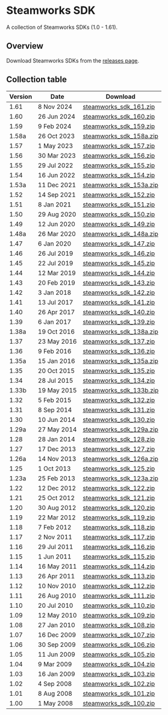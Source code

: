 # Steamworks SDK
A collection of Steamworks SDKs (1.0 - 1.61).

## Overview
Download Steamworks SDKs from the [releases page][RELEASES_PAGE].

## Collection table
| Version | Date | Download |
| - | - | - |
| 1.61 | 8 Nov 2024 | [steamworks_sdk_161.zip](/releases/download/v1.0.0/steamworks_sdk_161.zip) |
| 1.60 | 26 Jun 2024 | [steamworks_sdk_160.zip](/releases/download/v1.0.0/steamworks_sdk_160.zip) |
| 1.59 | 9 Feb 2024 | [steamworks_sdk_159.zip](/releases/download/v1.0.0/steamworks_sdk_159.zip) |
| 1.58a | 26 Oct 2023 | [steamworks_sdk_158a.zip](/releases/download/v1.0.0/steamworks_sdk_158a.zip) |
| 1.57 | 1 May 2023 | [steamworks_sdk_157.zip](/releases/download/v1.0.0/steamworks_sdk_157.zip) |
| 1.56 | 30 Mar 2023 | [steamworks_sdk_156.zip](/releases/download/v1.0.0/steamworks_sdk_156.zip) |
| 1.55 | 29 Jul 2022 | [steamworks_sdk_155.zip](/releases/download/v1.0.0/steamworks_sdk_155.zip) |
| 1.54 | 16 Jun 2022 | [steamworks_sdk_154.zip](/releases/download/v1.0.0/steamworks_sdk_154.zip) |
| 1.53a | 11 Dec 2021 | [steamworks_sdk_153a.zip](/releases/download/v1.0.0/steamworks_sdk_153a.zip) |
| 1.52 | 14 Sep 2021 | [steamworks_sdk_152.zip](/releases/download/v1.0.0/steamworks_sdk_152.zip) |
| 1.51 | 8 Jan 2021 | [steamworks_sdk_151.zip](/releases/download/v1.0.0/steamworks_sdk_151.zip) |
| 1.50 | 29 Aug 2020 | [steamworks_sdk_150.zip](/releases/download/v1.0.0/steamworks_sdk_150.zip) |
| 1.49 | 12 Jun 2020 | [steamworks_sdk_149.zip](/releases/download/v1.0.0/steamworks_sdk_149.zip) |
| 1.48a | 26 Mar 2020 | [steamworks_sdk_148a.zip](/releases/download/v1.0.0/steamworks_sdk_148a.zip) |
| 1.47 | 6 Jan 2020 | [steamworks_sdk_147.zip](/releases/download/v1.0.0/steamworks_sdk_147.zip) |
| 1.46 | 26 Jul 2019 | [steamworks_sdk_146.zip](/releases/download/v1.0.0/steamworks_sdk_146.zip) |
| 1.45 | 22 Jul 2019 | [steamworks_sdk_145.zip](/releases/download/v1.0.0/steamworks_sdk_145.zip) |
| 1.44 | 12 Mar 2019 | [steamworks_sdk_144.zip](/releases/download/v1.0.0/steamworks_sdk_144.zip) |
| 1.43 | 20 Feb 2019 | [steamworks_sdk_143.zip](/releases/download/v1.0.0/steamworks_sdk_143.zip) |
| 1.42 | 3 Jan 2018 | [steamworks_sdk_142.zip](/releases/download/v1.0.0/steamworks_sdk_142.zip) |
| 1.41 | 13 Jul 2017 | [steamworks_sdk_141.zip](/releases/download/v1.0.0/steamworks_sdk_141.zip) |
| 1.40 | 26 Apr 2017 | [steamworks_sdk_140.zip](/releases/download/v1.0.0/steamworks_sdk_140.zip) |
| 1.39 | 6 Jan 2017 | [steamworks_sdk_139.zip](/releases/download/v1.0.0/steamworks_sdk_139.zip) |
| 1.38a | 19 Oct 2016 | [steamworks_sdk_138a.zip](/releases/download/v1.0.0/steamworks_sdk_138a.zip) |
| 1.37 | 23 May 2016 | [steamworks_sdk_137.zip](/releases/download/v1.0.0/steamworks_sdk_137.zip) |
| 1.36 | 9 Feb 2016 | [steamworks_sdk_136.zip](/releases/download/v1.0.0/steamworks_sdk_136.zip) |
| 1.35a | 15 Jan 2016 | [steamworks_sdk_135a.zip](/releases/download/v1.0.0/steamworks_sdk_135a.zip) |
| 1.35 | 20 Oct 2015 | [steamworks_sdk_135.zip](/releases/download/v1.0.0/steamworks_sdk_135.zip) |
| 1.34 | 28 Jul 2015 | [steamworks_sdk_134.zip](/releases/download/v1.0.0/steamworks_sdk_134.zip) |
| 1.33b | 19 May 2015 | [steamworks_sdk_133b.zip](/releases/download/v1.0.0/steamworks_sdk_133b.zip) |
| 1.32 | 5 Feb 2015 | [steamworks_sdk_132.zip](/releases/download/v1.0.0/steamworks_sdk_132.zip) |
| 1.31 | 8 Sep 2014 | [steamworks_sdk_131.zip](/releases/download/v1.0.0/steamworks_sdk_131.zip) |
| 1.30 | 10 Jun 2014 | [steamworks_sdk_130.zip](/releases/download/v1.0.0/steamworks_sdk_130.zip) |
| 1.29a | 27 May 2014 | [steamworks_sdk_129a.zip](/releases/download/v1.0.0/steamworks_sdk_129a.zip) |
| 1.28 | 28 Jan 2014 | [steamworks_sdk_128.zip](/releases/download/v1.0.0/steamworks_sdk_128.zip) |
| 1.27 | 17 Dec 2013 | [steamworks_sdk_127.zip](/releases/download/v1.0.0/steamworks_sdk_127.zip) |
| 1.26a | 14 Nov 2013 | [steamworks_sdk_126a.zip](/releases/download/v1.0.0/steamworks_sdk_126a.zip) |
| 1.25 | 1 Oct 2013 | [steamworks_sdk_125.zip](/releases/download/v1.0.0/steamworks_sdk_125.zip) |
| 1.23a | 25 Feb 2013 | [steamworks_sdk_123a.zip](/releases/download/v1.0.0/steamworks_sdk_123a.zip) |
| 1.22 | 12 Dec 2012 | [steamworks_sdk_122.zip](/releases/download/v1.0.0/steamworks_sdk_122.zip) |
| 1.21 | 25 Oct 2012 | [steamworks_sdk_121.zip](/releases/download/v1.0.0/steamworks_sdk_121.zip) |
| 1.20 | 30 Aug 2012 | [steamworks_sdk_120.zip](/releases/download/v1.0.0/steamworks_sdk_120.zip) |
| 1.19 | 22 Mar 2012 | [steamworks_sdk_119.zip](/releases/download/v1.0.0/steamworks_sdk_119.zip) |
| 1.18 | 7 Feb 2012 | [steamworks_sdk_118.zip](/releases/download/v1.0.0/steamworks_sdk_118.zip) |
| 1.17 | 2 Nov 2011 | [steamworks_sdk_117.zip](/releases/download/v1.0.0/steamworks_sdk_117.zip) |
| 1.16 | 29 Jul 2011 | [steamworks_sdk_116.zip](/releases/download/v1.0.0/steamworks_sdk_116.zip) |
| 1.15 | 1 Jun 2011 | [steamworks_sdk_115.zip](/releases/download/v1.0.0/steamworks_sdk_115.zip) |
| 1.14 | 16 May 2011 | [steamworks_sdk_114.zip](/releases/download/v1.0.0/steamworks_sdk_114.zip) |
| 1.13 | 26 Apr 2011 | [steamworks_sdk_113.zip](/releases/download/v1.0.0/steamworks_sdk_113.zip) |
| 1.12 | 10 Nov 2010 | [steamworks_sdk_112.zip](/releases/download/v1.0.0/steamworks_sdk_112.zip) |
| 1.11 | 26 Aug 2010 | [steamworks_sdk_111.zip](/releases/download/v1.0.0/steamworks_sdk_111.zip) |
| 1.10 | 20 Jul 2010 | [steamworks_sdk_110.zip](/releases/download/v1.0.0/steamworks_sdk_110.zip) |
| 1.09 | 12 May 2010 | [steamworks_sdk_109.zip](/releases/download/v1.0.0/steamworks_sdk_109.zip) |
| 1.08 | 27 Jan 2010 | [steamworks_sdk_108.zip](/releases/download/v1.0.0/steamworks_sdk_108.zip) |
| 1.07 | 16 Dec 2009 | [steamworks_sdk_107.zip](/releases/download/v1.0.0/steamworks_sdk_107.zip) |
| 1.06 | 30 Sep 2009 | [steamworks_sdk_106.zip](/releases/download/v1.0.0/steamworks_sdk_106.zip) |
| 1.05 | 11 Jun 2009 | [steamworks_sdk_105.zip](/releases/download/v1.0.0/steamworks_sdk_105.zip) |
| 1.04 | 9 Mar 2009 | [steamworks_sdk_104.zip](/releases/download/v1.0.0/steamworks_sdk_104.zip) |
| 1.03 | 16 Jan 2009 | [steamworks_sdk_103.zip](/releases/download/v1.0.0/steamworks_sdk_103.zip) |
| 1.02 | 4 Sep 2008 | [steamworks_sdk_102.zip](/releases/download/v1.0.0/steamworks_sdk_102.zip) |
| 1.01 | 8 Aug 2008 | [steamworks_sdk_101.zip](/releases/download/v1.0.0/steamworks_sdk_101.zip) |
| 1.00 | 1 May 2008 | [steamworks_sdk_100.zip](/releases/download/v1.0.0/steamworks_sdk_100.zip) |

[RELEASES_PAGE]: https://github.com/kalhotky/steamworks-sdk/releases